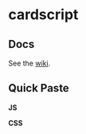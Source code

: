 # cardscript
## Docs
See the <a href="https://github.com/card100/cardscript/wiki">wiki</a>.

## Quick Paste
<b>JS</b>
<code> <script src="card100.github.io/cardscript/cardscript.js">  </script> </code>
<b>CSS</b>
<code> <link rel="stylesheet" href="card100.github.io/cardscript/style/stylesheet.css"></code>
